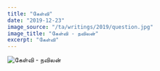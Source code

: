 ```yaml
---
title: "கேள்வி"
date: "2019-12-23"
image_source: "/ta/writings/2019/question.jpg"
image_title: "கேள்வி - நவிலன்"
excerpt: "கேள்வி"
---
```


<!--more-->

![கேள்வி - நவிலன்](/ta/writings/2019/question.jpg)
